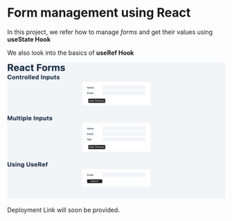 # Form management using React

In this project, we refer how to manage *forms* and get their values using **useState Hook**

We also look into the basics of **useRef Hook**

![Form Management](./thumbnail.png)

Deployment Link will soon be provided.
